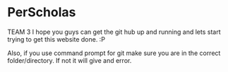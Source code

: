 # PerScholas
TEAM 3
I hope you guys can get the git hub up and running and lets start trying to get this website done. :P

Also, if you use command prompt for git make sure you are in the correct folder/directory. If not it will give and error.

